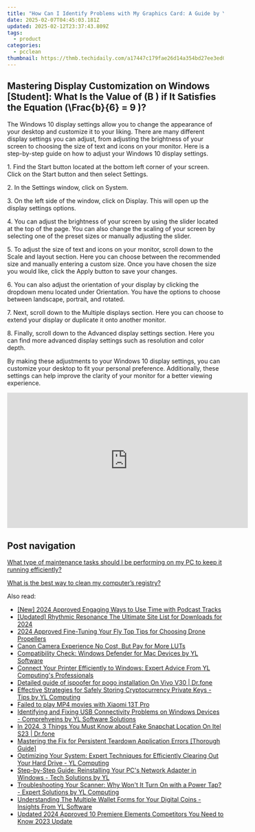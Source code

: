 ```yaml
---
title: "How Can I Identify Problems with My Graphics Card: A Guide by YL Computing's Expert Team"
date: 2025-02-07T04:45:03.181Z
updated: 2025-02-12T23:37:43.809Z
tags:
  - product
categories:
  - pcclean
thumbnail: https://thmb.techidaily.com/a17447c179fae26d14a354bd27ee3ed0db51405b2a49b0c58b6a37168dddbfaf.jpg
---
```


## Mastering Display Customization on Windows [Student]: What Is the Value of \(B \) if It Satisfies the Equation \(\Frac{b}{6} = 9 \)?

The Windows 10 display settings allow you to change the appearance of your desktop and customize it to your liking. There are many different display settings you can adjust, from adjusting the brightness of your screen to choosing the size of text and icons on your monitor. Here is a step-by-step guide on how to adjust your Windows 10 display settings. 

1\. Find the Start button located at the bottom left corner of your screen. Click on the Start button and then select Settings.

2\. In the Settings window, click on System.

3\. On the left side of the window, click on Display. This will open up the display settings options. 

4\. You can adjust the brightness of your screen by using the slider located at the top of the page. You can also change the scaling of your screen by selecting one of the preset sizes or manually adjusting the slider.

5\. To adjust the size of text and icons on your monitor, scroll down to the Scale and layout section. Here you can choose between the recommended size and manually entering a custom size. Once you have chosen the size you would like, click the Apply button to save your changes.

6\. You can also adjust the orientation of your display by clicking the dropdown menu located under Orientation. You have the options to choose between landscape, portrait, and rotated.

7\. Next, scroll down to the Multiple displays section. Here you can choose to extend your display or duplicate it onto another monitor.

8\. Finally, scroll down to the Advanced display settings section. Here you can find more advanced display settings such as resolution and color depth. 

By making these adjustments to your Windows 10 display settings, you can customize your desktop to fit your personal preference. Additionally, these settings can help improve the clarity of your monitor for a better viewing experience.

<!-- affiliate ads begin -->
<iframe width="560" height="315" src="https://www.youtube.com/embed/SgRVYjqB70s?si=My_2cDvJVdincQRu" title="YouTube video player" frameborder="0" allow="accelerometer; autoplay; clipboard-write; encrypted-media; gyroscope; picture-in-picture; web-share" referrerpolicy="strict-origin-when-cross-origin" allowfullscreen></iframe>
<!-- affiliate ads end -->

## Post navigation

[What type of maintenance tasks should I be performing on my PC to keep it running efficiently?](https://tools.techidaily.com/pcclean/products/)

[What is the best way to clean my computer’s registry?](https://tools.techidaily.com/pcclean/products/)

<ins class="adsbygoogle"
     style="display:block"
     data-ad-format="autorelaxed"
     data-ad-client="ca-pub-7571918770474297"
     data-ad-slot="1223367746"></ins>

<ins class="adsbygoogle"
     style="display:block"
     data-ad-client="ca-pub-7571918770474297"
     data-ad-slot="8358498916"
     data-ad-format="auto"
     data-full-width-responsive="true"></ins>

<span class="atpl-alsoreadstyle">Also read:</span>
<div><ul>
<li><a href="https://fox-direct.techidaily.com/new-2024-approved-engaging-ways-to-use-time-with-podcast-tracks/"><u>[New] 2024 Approved Engaging Ways to Use Time with Podcast Tracks</u></a></li>
<li><a href="https://fox-access.techidaily.com/updated-rhythmic-resonance-the-ultimate-site-list-for-downloads-for-2024/"><u>[Updated] Rhythmic Resonance The Ultimate Site List for Downloads for 2024</u></a></li>
<li><a href="https://some-techniques.techidaily.com/2024-approved-fine-tuning-your-fly-top-tips-for-choosing-drone-propellers/"><u>2024 Approved Fine-Tuning Your Fly Top Tips for Choosing Drone Propellers</u></a></li>
<li><a href="https://extra-hints.techidaily.com/canon-camera-experience-no-cost-but-pay-for-more-luts/"><u>Canon Camera Experience No Cost, But Pay for More LUTs</u></a></li>
<li><a href="https://discover-bits.techidaily.com/compatibility-check-windows-defender-for-mac-devices-by-yl-software/"><u>Compatibility Check: Windows Defender for Mac Devices by YL Software</u></a></li>
<li><a href="https://discover-bits.techidaily.com/connect-your-printer-efficiently-to-windows-expert-advice-from-yl-computings-professionals/"><u>Connect Your Printer Efficiently to Windows: Expert Advice From YL Computing's Professionals</u></a></li>
<li><a href="https://change-location.techidaily.com/detailed-guide-of-ispoofer-for-pogo-installation-on-vivo-v30-drfone-by-drfone-virtual-android/"><u>Detailed guide of ispoofer for pogo installation On Vivo V30 | Dr.fone</u></a></li>
<li><a href="https://discover-bits.techidaily.com/effective-strategies-for-safely-storing-cryptocurrency-private-keys-tips-by-yl-computing/"><u>Effective Strategies for Safely Storing Cryptocurrency Private Keys - Tips by YL Computing</u></a></li>
<li><a href="https://phone-solutions.techidaily.com/failed-to-play-mp4-movies-with-xiaomi-13t-pro-by-aiseesoft-video-converter-play-mp4-on-android/"><u>Failed to play MP4 movies with Xiaomi 13T Pro</u></a></li>
<li><a href="https://discover-bits.techidaily.com/identifying-and-fixing-usb-connectivity-problems-on-windows-devices-comprehveins-by-yl-software-solutions/"><u>Identifying and Fixing USB Connectivity Problems on Windows Devices - Comprehveins by YL Software Solutions</u></a></li>
<li><a href="https://location-social.techidaily.com/in-2024-3-things-you-must-know-about-fake-snapchat-location-on-itel-s23-drfone-by-drfone-virtual-android/"><u>In 2024, 3 Things You Must Know about Fake Snapchat Location On Itel S23 | Dr.fone</u></a></li>
<li><a href="https://win-solutions.techidaily.com/mastering-the-fix-for-persistent-teardown-application-errors-thorough-guide/"><u>Mastering the Fix for Persistent Teardown Application Errors [Thorough Guide]</u></a></li>
<li><a href="https://discover-bits.techidaily.com/optimizing-your-system-expert-techniques-for-efficiently-clearing-out-your-hard-drive-yl-computing/"><u>Optimizing Your System: Expert Techniques for Efficiently Clearing Out Your Hard Drive - YL Computing</u></a></li>
<li><a href="https://discover-bits.techidaily.com/step-by-step-guide-reinstalling-your-pcs-network-adapter-in-windows-tech-solutions-by-yl/"><u>Step-by-Step Guide: Reinstalling Your PC's Network Adapter in Windows - Tech Solutions by YL</u></a></li>
<li><a href="https://discover-bits.techidaily.com/troubleshooting-your-scanner-why-wont-it-turn-on-with-a-power-tap-expert-solutions-by-yl-computing/"><u>Troubleshooting Your Scanner: Why Won't It Turn On with a Power Tap? - Expert Solutions by YL Computing</u></a></li>
<li><a href="https://discover-bits.techidaily.com/understanding-the-multiple-wallet-forms-for-your-digital-coins-insights-from-yl-software/"><u>Understanding The Multiple Wallet Forms for Your Digital Coins - Insights From YL Software</u></a></li>
<li><a href="https://ai-video-tools.techidaily.com/updated-2024-approved-10-premiere-elements-competitors-you-need-to-know-2023-update/"><u>Updated 2024 Approved 10 Premiere Elements Competitors You Need to Know 2023 Update</u></a></li>
</ul></div>

